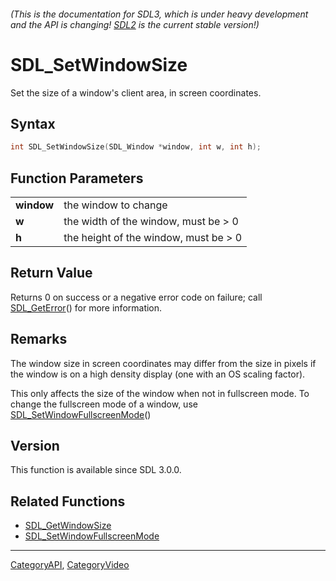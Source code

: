 ###### (This is the documentation for SDL3, which is under heavy development and the API is changing! [SDL2](https://wiki.libsdl.org/SDL2/) is the current stable version!)
# SDL_SetWindowSize

Set the size of a window's client area, in screen coordinates.

## Syntax

```c
int SDL_SetWindowSize(SDL_Window *window, int w, int h);

```

## Function Parameters

|                |                                       |
| -------------- | ------------------------------------- |
| **window**     | the window to change                  |
| **w**          | the width of the window, must be > 0  |
| **h**          | the height of the window, must be > 0 |

## Return Value

Returns 0 on success or a negative error code on failure; call
[SDL_GetError](SDL_GetError)() for more information.

## Remarks

The window size in screen coordinates may differ from the size in pixels if
the window is on a high density display (one with an OS scaling factor).

This only affects the size of the window when not in fullscreen mode. To
change the fullscreen mode of a window, use
[SDL_SetWindowFullscreenMode](SDL_SetWindowFullscreenMode)()

## Version

This function is available since SDL 3.0.0.

## Related Functions

* [SDL_GetWindowSize](SDL_GetWindowSize)
* [SDL_SetWindowFullscreenMode](SDL_SetWindowFullscreenMode)

----
[CategoryAPI](CategoryAPI), [CategoryVideo](CategoryVideo)


